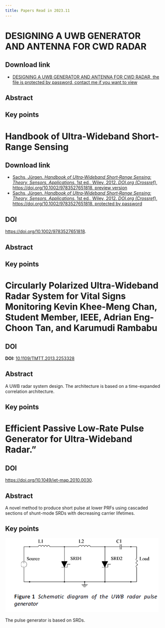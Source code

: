 ```yaml
---
title: Papers Read in 2023.11
---
```


# DESIGNING A UWB GENERATOR AND ANTENNA FOR CWD RADAR

## Download link

* [DESIGNING A UWB GENERATOR AND ANTENNA FOR CWD RADAR, the file is protected by password, contact me if you want to view](https://pinktalk.online/research_career/attachments/Eveleigh_Eric_A_2020July_MASc.pdf)

## Abstract

## Key points

# Handbook of Ultra-Wideband Short-Range Sensing

## Download link

* [Sachs, Jürgen. _Handbook of Ultra‐Wideband Short‐Range Sensing: Theory, Sensors, Applications_. 1st ed., Wiley, 2012. _DOI.org (Crossref)_, https://doi.org/10.1002/9783527651818, preview version](https://download.e-bookshelf.de/download/0000/7534/49/L-G-0000753449-0002366653.pdf)
* [Sachs, Jürgen. _Handbook of Ultra‐Wideband Short‐Range Sensing: Theory, Sensors, Applications_. 1st ed., Wiley, 2012. _DOI.org (Crossref)_, https://doi.org/10.1002/9783527651818, protected by password](https://pinktalk.online/research_career/papers_read/attachments/Dr._Ing.%20Jurgen%20Sachs(auth.)%20-%20Handbook%20of%20Ultra-Wideband%20Short-Range%20Sensing_%20Theory,%20Sensors,%20Applications%20(2012).pdf)
## DOI

https://doi.org/10.1002/9783527651818.

## Abstract

## Key points


# Circularly Polarized Ultra-Wideband Radar System for Vital Signs Monitoring Kevin Khee-Meng Chan, Student Member, IEEE, Adrian Eng-Choon Tan, and Karumudi Rambabu

## DOI

**DOI:** [10.1109/TMTT.2013.2253328](https://doi.org/10.1109/TMTT.2013.2253328)

## Abstract

A UWB radar system design. The architecture is based on a time-expanded correlation architecture.
## Key points




# Efficient Passive Low-Rate Pulse Generator for Ultra-Wideband Radar.”

## DOI

 https://doi.org/10.1049/iet-map.2010.0030.

## Abstract

A novel method to produce short pulse at lower PRFs using cascaded sections of shunt-mode SRDs with decreasing carrier lifetimes.
## Key points

![](research_career/UWB_about/attachments/Pasted%20image%2020231102164316.png)

The pulse generator is based on SRDs.